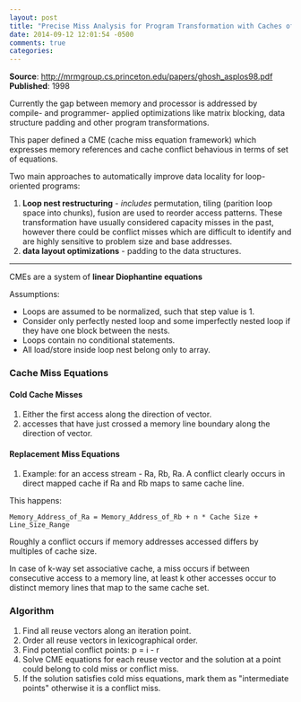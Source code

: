 ```yaml
---
layout: post
title: "Precise Miss Analysis for Program Transformation with Caches of Arbitrary Associativity"
date: 2014-09-12 12:01:54 -0500
comments: true
categories: 
---
```


**Source**: http://mrmgroup.cs.princeton.edu/papers/ghosh_asplos98.pdf <br/>
**Published**: 1998

Currently the gap between memory and processor is addressed by compile- and programmer- applied optimizations like matrix blocking, data structure padding and other program transformations.

This paper defined a CME (cache miss equation framework) which expresses memory references and cache conflict behavious in terms of set of equations.

Two main approaches to automatically improve data locality for loop-oriented programs:

1. **Loop nest restructuring** - *includes* permutation, tiling (parition loop space into chunks), fusion are used to reorder access patterns. These transformation have usually considered capacity misses in the past, however there could be conflict misses which are difficult to identify and are highly sensitive to problem size and base addresses.
2. **data layout optimizations** - padding to the data structures.

---

CMEs are a system of **linear Diophantine equations**

Assumptions:

* Loops are assumed to be normalized, such that step value is 1.
* Consider only perfectly nested loop and some imperfectly nested loop if they have one block between the nests.
* Loops contain no conditional statements.
* All load/store inside loop nest belong only to array.

### Cache Miss Equations

#### Cold Cache Misses

1. Either the first access along the direction of vector.
2. accesses that have just crossed a memory line boundary along the direction of vector.

#### Replacement Miss Equations

1. Example: for an access stream - Ra, Rb, Ra. A conflict clearly occurs in direct mapped cache if Ra and Rb maps to same cache line.

This happens:
```
Memory_Address_of_Ra = Memory_Address_of_Rb + n * Cache Size + Line_Size_Range
```

Roughly a conflict occurs if memory addresses accessed differs by multiples of cache size.

In case of k-way set associative cache, a miss occurs if between consecutive access to a memory line, at least k other accesses occur to distinct memory lines that map to the same cache set.


### Algorithm

1. Find all reuse vectors along an iteration point.
2. Order all reuse vectors in lexicographical order.
2. Find potential conflict points: p = i - r
3. Solve CME equations for each reuse vector and the solution at a point could belong to cold miss or conflict miss.
4. If the solution satisfies cold miss equations, mark them as "intermediate points" otherwise it is a conflict miss.

